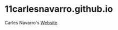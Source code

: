 # 11carlesnavarro.github.io
Carles Navarro's <a href="https://11carlesnavarro.github.io/" target="_blank">Website</a>.
